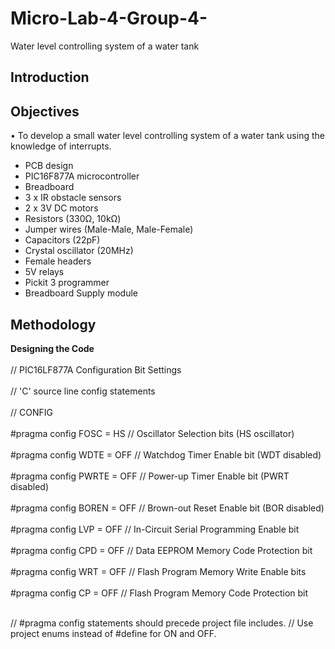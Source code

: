 # Micro-Lab-4-Group-4-
Water level controlling system of a water tank

## Introduction 

<p>

</p>

## Objectives
•	To develop a small water level controlling system of a water tank using the knowledge of interrupts.

<ul>
<li> PCB design
<li> PIC16F877A microcontroller	
<li> Breadboard 
<li> 3 x IR obstacle sensors   
<li> 2 x 3V DC motors 
<li> Resistors (330Ω, 10kΩ)
<li> Jumper wires (Male-Male, Male-Female)
<li> Capacitors (22pF)
<li> Crystal oscillator (20MHz)	
<li> Female headers
<li> 5V relays
<li> Pickit 3 programmer
<li> Breadboard Supply module 

</ul>
<p>
</p>

## Methodology
<b> Designing the Code </b> <br> </br>
// PIC16LF877A Configuration Bit Settings <br> </br>
// 'C' source line config statements <br> </br>
// CONFIG <br> </br>
#pragma config FOSC = HS        // Oscillator Selection bits (HS oscillator) <br> </br>
#pragma config WDTE = OFF       // Watchdog Timer Enable bit (WDT disabled) <br> </br>
#pragma config PWRTE = OFF      // Power-up Timer Enable bit (PWRT disabled) <br> </br>
#pragma config BOREN = OFF      // Brown-out Reset Enable bit (BOR disabled) <br> </br>
#pragma config LVP = OFF        // In-Circuit Serial Programming Enable bit <br> </br>
#pragma config CPD = OFF        // Data EEPROM Memory Code Protection bit <br> </br>
#pragma config WRT = OFF        // Flash Program Memory Write Enable bits <br> </br>
#pragma config CP = OFF         // Flash Program Memory Code Protection bit <br> </br>

// #pragma config statements should precede project file includes.
// Use project enums instead of #define for ON and OFF.

